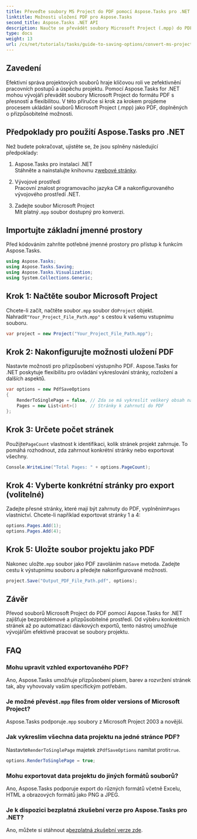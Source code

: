 ```yaml
---
title: Převeďte soubory MS Project do PDF pomocí Aspose.Tasks pro .NET
linktitle: Možnosti uložení PDF pro Aspose.Tasks
second_title: Aspose.Tasks .NET API
description: Naučte se převádět soubory Microsoft Project (.mpp) do PDF pomocí Aspose.Tasks for .NET. Podle tohoto podrobného průvodce přizpůsobíte výstup PDF, vyberete konkrétní stránky a zautomatizujete dávkové převody.
type: docs
weight: 13
url: /cs/net/tutorials/tasks/guide-to-saving-options/convert-ms-project-files-to-pdf/
---
```

## Zavedení

Efektivní správa projektových souborů hraje klíčovou roli ve zefektivnění pracovních postupů a úspěchu projektu. Pomocí Aspose.Tasks for .NET mohou vývojáři převádět soubory Microsoft Project do formátu PDF s přesností a flexibilitou. V této příručce si krok za krokem projdeme procesem ukládání souborů Microsoft Project (.mpp) jako PDF, doplněných o přizpůsobitelné možnosti.

## Předpoklady pro použití Aspose.Tasks pro .NET

Než budete pokračovat, ujistěte se, že jsou splněny následující předpoklady:

1. Aspose.Tasks pro instalaci .NET  
    Stáhněte a nainstalujte knihovnu z[webové stránky](https://releases.aspose.com/tasks/net/).

2. Vývojové prostředí  
   Pracovní znalost programovacího jazyka C# a nakonfigurovaného vývojového prostředí .NET.

3. Zadejte soubor Microsoft Project  
    Mít platný`.mpp` soubor dostupný pro konverzi.

## Importujte základní jmenné prostory

Před kódováním zahrňte potřebné jmenné prostory pro přístup k funkcím Aspose.Tasks. 

```csharp
using Aspose.Tasks;
using Aspose.Tasks.Saving;
using Aspose.Tasks.Visualization;
using System.Collections.Generic;
```

## Krok 1: Načtěte soubor Microsoft Project

 Chcete-li začít, načtěte soubor`.mpp` soubor do`Project` objekt. Nahradit`"Your_Project_File_Path.mpp"` s cestou k vašemu vstupnímu souboru.

```csharp
var project = new Project("Your_Project_File_Path.mpp");
```

## Krok 2: Nakonfigurujte možnosti uložení PDF

Nastavte možnosti pro přizpůsobení výstupního PDF. Aspose.Tasks for .NET poskytuje flexibilitu pro ovládání vykreslování stránky, rozložení a dalších aspektů.

```csharp
var options = new PdfSaveOptions
{
    RenderToSinglePage = false, // Zda se má vykreslit veškerý obsah na jedné stránce
    Pages = new List<int>()     // Stránky k zahrnutí do PDF
};
```

## Krok 3: Určete počet stránek

 Použijte`PageCount` vlastnost k identifikaci, kolik stránek projekt zahrnuje. To pomáhá rozhodnout, zda zahrnout konkrétní stránky nebo exportovat všechny.

```csharp
Console.WriteLine("Total Pages: " + options.PageCount);
```

## Krok 4: Vyberte konkrétní stránky pro export (volitelné)

 Zadejte přesné stránky, které mají být zahrnuty do PDF, vyplněním`Pages` vlastnictví. Chcete-li například exportovat stránky 1 a 4:

```csharp
options.Pages.Add(1);
options.Pages.Add(4);
```

## Krok 5: Uložte soubor projektu jako PDF

 Nakonec uložte`.mpp` soubor jako PDF zavoláním na`Save` metoda. Zadejte cestu k výstupnímu souboru a předejte nakonfigurované možnosti.

```csharp
project.Save("Output_PDF_File_Path.pdf", options);
```

## Závěr

Převod souborů Microsoft Project do PDF pomocí Aspose.Tasks for .NET zajišťuje bezproblémové a přizpůsobitelné prostředí. Od výběru konkrétních stránek až po automatizaci dávkových exportů, tento nástroj umožňuje vývojářům efektivně pracovat se soubory projektu.

## FAQ

### Mohu upravit vzhled exportovaného PDF?
Ano, Aspose.Tasks umožňuje přizpůsobení písem, barev a rozvržení stránek tak, aby vyhovovaly vašim specifickým potřebám.

###  Je možné převést`.mpp` files from older versions of Microsoft Project?
 Aspose.Tasks podporuje`.mpp` soubory z Microsoft Project 2003 a novější.

### Jak vykreslím všechna data projektu na jedné stránce PDF?
 Nastavte`RenderToSinglePage` majetek z`PdfSaveOptions` namítat proti`true`.

```csharp
options.RenderToSinglePage = true;
```

### Mohu exportovat data projektu do jiných formátů souborů?
Ano, Aspose.Tasks podporuje export do různých formátů včetně Excelu, HTML a obrazových formátů jako PNG a JPEG.

### Je k dispozici bezplatná zkušební verze pro Aspose.Tasks pro .NET?
 Ano, můžete si stáhnout a[bezplatná zkušební verze zde](https://releases.aspose.com/).